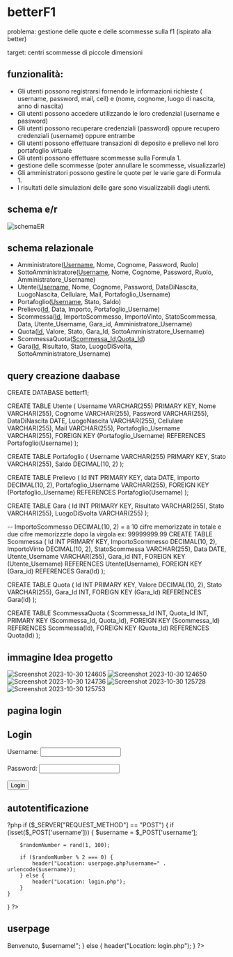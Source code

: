 # betterF1

problema: gestione delle quote e delle scommesse sulla f1 (ispirato alla better)

target: centri scommesse di piccole dimensioni

## funzionalità:
- Gli utenti possono registrarsi fornendo le informazioni richieste ( username, password, mail, cell) e (nome, cognome, luogo di nascita, anno di nascita)
- Gli utenti possono accedere utilizzando le loro credenzial (username e password)
- Gli utenti possono recuperare credenziali (password) oppure recupero credenziali (username) oppure entrambe
- Gli utenti possono effettuare transazioni di deposito e prelievo nel loro portafoglio virtuale
- Gli utenti possono effettuare scommesse sulla Formula 1.
- gestione delle scommesse (poter annullare le scommesse, visualizzarle)
- Gli amministratori possono gestire le quote per le varie gare di Formula 1.
- I risultati delle simulazioni delle gare sono visualizzabili dagli utenti.


## schema e/r
![schemaER](https://github.com/nicolabresciani/betterF1/assets/101709282/4b487ed4-b25f-43f7-a69d-5ae8ff2b4925)







## schema relazionale
- Amministratore(<ins>Username</ins>, Nome, Cognome, Password, Ruolo)
- SottoAmministratore(<ins>Username</ins>, Nome, Cognome, Password, Ruolo, Amministratore_Username)
- Utente(<ins>Username</ins>, Nome, Cognome, Password, DataDiNascita, LuogoNascita, Cellulare, Mail, Portafoglio_Username)
- Portafoglio(<ins>Username</ins>, Stato, Saldo)
- Prelievo(<ins>Id</ins>, Data, Importo, Portafoglio_Username)
- Scommessa(<ins>Id</ins>, ImportoScommesso, ImportoVinto, StatoScommessa, Data, Utente_Username, Gara_id, Amministratore_Username)
- Quota(<ins>Id</ins>, Valore, Stato, Gara_Id, SottoAmministratore_Username)
- ScommessaQuota(<ins>Scommessa_Id</ins>,<ins>Quota_Id</ins>)
- Gara(<ins>Id</ins>, Risultato, Stato, LuogoDiSvolta, SottoAmministratore_Username)


## query creazione daabase
CREATE DATABASE betterf1;

CREATE TABLE Utente (
    Username VARCHAR(255) PRIMARY KEY,
    Nome VARCHAR(255),
    Cognome VARCHAR(255),
    Password VARCHAR(255),
    DataDiNascita DATE,
    LuogoNascita VARCHAR(255),
    Cellulare VARCHAR(255),
    Mail VARCHAR(255),
    Portafoglio_Username VARCHAR(255),
    FOREIGN KEY (Portafoglio_Username) REFERENCES Portafoglio(Username)
);

CREATE TABLE Portafoglio (
    Username VARCHAR(255) PRIMARY KEY,
    Stato VARCHAR(255),
    Saldo DECIMAL(10, 2)
);

CREATE TABLE Prelievo (
    Id INT PRIMARY KEY,
    data DATE,
    importo DECIMAL(10, 2),
    Portafoglio_Username VARCHAR(255),
    FOREIGN KEY (Portafoglio_Username) REFERENCES Portafoglio(Username)
);

CREATE TABLE Gara (
    Id INT PRIMARY KEY,
    Risultato VARCHAR(255),
    Stato VARCHAR(255),
    LuogoDiSvolta VARCHAR(255)
);

-- ImportoScommesso DECIMAL(10, 2) =  a 10 cifre memorizzate in totale e due cifre memorizzzte dopo la virgola ex: 99999999.99
CREATE TABLE Scommessa (
    Id INT PRIMARY KEY,
    ImportoScommesso DECIMAL(10, 2),
    ImportoVinto DECIMAL(10, 2),
    StatoScommessa VARCHAR(255),
    Data DATE,
    Utente_Username VARCHAR(255),
    Gara_id INT,
    FOREIGN KEY (Utente_Username) REFERENCES Utente(Username),
    FOREIGN KEY (Gara_id) REFERENCES Gara(Id)
);

CREATE TABLE Quota (
    Id INT PRIMARY KEY,
    Valore DECIMAL(10, 2),
    Stato VARCHAR(255),
    Gara_Id INT,
    FOREIGN KEY (Gara_Id) REFERENCES Gara(Id)
);

CREATE TABLE ScommessaQuota (
    Scommessa_Id INT,
    Quota_Id INT,
    PRIMARY KEY (Scommessa_Id, Quota_Id),
    FOREIGN KEY (Scommessa_Id) REFERENCES Scommessa(Id),
    FOREIGN KEY (Quota_Id) REFERENCES Quota(Id)
);


## immagine Idea progetto
![Screenshot 2023-10-30 124605](https://github.com/nicolabresciani/betterF1/assets/101709282/c4a65f3f-4bbc-495b-aa68-a6455c455e50)
![Screenshot 2023-10-30 124650](https://github.com/nicolabresciani/betterF1/assets/101709282/9276a2b4-d547-4f94-8f66-5360d9b1b2c4)
![Screenshot 2023-10-30 124736](https://github.com/nicolabresciani/betterF1/assets/101709282/659aa23f-dda3-4ff1-9199-2db008fa4a90)
![Screenshot 2023-10-30 125728](https://github.com/nicolabresciani/betterF1/assets/101709282/7129b54e-0136-45f8-a05a-c8bdd7cae0c9)
![Screenshot 2023-10-30 125753](https://github.com/nicolabresciani/betterF1/assets/101709282/eaea51d6-bb07-4d17-ad48-70b2275489dc)


## pagina login
<!DOCTYPE html>
<html>
<head>
</head>
<body>
    <h2>Login</h2>
    <form action="authentication.php" method="post">
        <label for="username">Username:</label>
        <input type="text" id="username" name="username"><br><br>
        <label for="password">Password:</label>
        <input type="password" id="password" name="password"><br><br>
        <input type="submit" value="Login">
    </form>
</body>
</html>

## autotentificazione
?php
if ($_SERVER["REQUEST_METHOD"] == "POST") {
    if (isset($_POST['username'])) {
        $username = $_POST['username'];
        
        $randomNumber = rand(1, 100);
        
        if ($randomNumber % 2 === 0) {
            header("Location: userpage.php?username=" . urlencode($username));
        } else {
            header("Location: login.php");
        }
    }
}
?>
## userpage
<?php
if ($_SERVER["REQUEST_METHOD"] == "GET" && isset($_GET['username'])) {
    $username = $_GET['username'];
    
    echo "<h2>Benvenuto, $username!</h2>";
} else {
    header("Location: login.php");
}
?>

